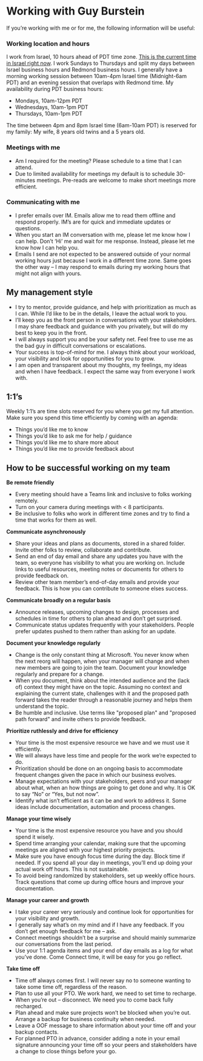 # Working with Guy Burstein

If you’re working with me or for me, the following information will be useful:

### Working location and hours
I work from Israel, 10 hours ahead of PDT time zone. [This is the current time in Israel right now](https://www.google.com/search?q=israel+time+now). I work Sundays to Thursdays and split my days between Israel business hours and Redmond business hours. I generally have a morning working session between 10am-4pm Israel time (Midnight-6am PDT) and an evening session that overlaps with Redmond time. My availability during PDT business hours: 
-	 Mondays, 10am-12pm PDT
-	 Wednesdays, 10am-1pm PDT
-	 Thursdays, 10am-1pm PDT

The time between 4pm and 8pm Israel time (6am-10am PDT) is reserved for my family: My wife, 8 years old twins and a 5 years old.

### Meetings with me
-	Am I required for the meeting? Please schedule to a time that I can attend.
-	Due to limited availability for meetings my default is to schedule 30-minutes meetings. Pre-reads are welcome to make short meetings more efficient.

### Communicating with me
-	I prefer emails over IM. Emails allow me to read them offline and respond properly. IM’s are for quick and immediate updates or questions.
-	When you start an IM conversation with me, please let me know how I can help. Don’t ‘Hi’ me and wait for me response. Instead, please let me know how I can help you.
-	Emails I send are not expected to be answered outside of your normal working hours just because I work in a different time zone. Same goes the other way – I may respond to emails during my working hours that might not align with yours.

## My management style
-	I try to mentor, provide guidance, and help with prioritization as much as I can. While I’d like to be in the details, I leave the actual work to you.
-	I’ll keep you as the front person in conversations with your stakeholders. I may share feedback and guidance with you privately, but will do my best to keep you in the front.
-	I will always support you and be your safety net. Feel free to use me as the bad guy in difficult conversations or escalations.
-	Your success is top-of-mind for me. I always think about your workload, your visibility and look for opportunities for you to grow.
-	I am open and transparent about my thoughts, my feelings, my ideas and when I have feedback. I expect the same way from everyone I work with.

## 1:1’s
Weekly 1:1’s are time slots reserved for you where you get my full attention. Make sure you spend this time efficiently by coming with an agenda:
-	Things you’d like me to know
-	Things you’d like to ask me for help / guidance
- Things you’d like me to share more about
-	Things you’d like me to provide feedback about

## How to be successful working on my team

**Be remote friendly**
 -	Every meeting should have a Teams link and inclusive to folks working remotely. 
 -	Turn on your camera during meetings with < 8 participants.
 -	Be inclusive to folks who work in different time zones and try to find a time that works for them as well.
 
**Communicate asynchronously**
- Share your ideas and plans as documents, stored in a shared folder. Invite other folks to review, collaborate and contribute.
- Send an end of day email and share any updates you have with the team, so everyone has visibility to what you are working on. Include links to useful resources, meeting notes or documents for others to provide feedback on.
- Review other team member’s end-of-day emails and provide your feedback. This is how you can contribute to someone elses success. 

**Communicate broadly on a regular basis**
- Announce releases, upcoming changes to design, processes and schedules in time for others to plan ahead and don’t get surprised.
-	Communicate status updates frequently with your stakeholders. People prefer updates pushed to them rather than asking for an update.

**Document your knowledge regularly**
- Change is the only constant thing at Microsoft. You never know when the next reorg will happen, when your manager will change and when new members are going to join the team. Document your knowledge regularly and prepare for a change.
- When you document, think about the intended audience and the (lack of) context they might have on the topic. Assuming no context and explaining the current state, challenges with it and the proposed path forward takes the reader through a reasonable journey and helps them understand the topic.
- Be humble and inclusive. Use terms like "proposed plan" and "proposed path forward" and invite others to provide feedback.

**Prioritize ruthlessly and drive for efficiency**
-	Your time is the most expensive resource we have and we must use it efficiently.
-	We will always have less time and people for the work we’re expected to do. 
-	Prioritization should be done on an ongoing basis to accommodate frequent changes given the pace in which our business evolves.
-	Manage expectations with your stakeholders, peers and your manager about what, when an how things are going to get done and why. It is OK to say “No” or “Yes, but not now”.
-	Identify what isn’t efficient as it can be and work to address it. Some ideas include documentation, automation and process changes.

**Manage your time wisely**
-	Your time is the most expensive resource you have and you should spend it wisely.
-	Spend time arranging your calendar, making sure that the upcoming meetings are aligned with your highest priority projects. 
-	Make sure you have enough focus time during the day. Block time if needed. If you spend all your day in meetings, you’ll end up doing your actual work off hours. This is not sustainable. 
-	To avoid being randomized by stakeholders, set up weekly office hours. Track questions that come up during office hours and improve your documentation.

**Manage your career and growth**
-	I take your career very seriously and continue look for opportunities for your visibility and growth.
-	I generally say what’s on my mind and if I have any feedback. If you don’t get enough feedback for me – ask.
-	Connect meetings shouldn’t be a surprise and should mainly summarize our conversations from the last period. 
-	Use your 1:1 agenda items and your end of day emails as a log for what you’ve done. Come Connect time, it will be easy for you go reflect.

**Take time off**
-	Time off always comes first. I will never say no to someone wanting to take some time off, regardless of the reason.
-	Plan to use all your PTO. We work hard, we need to set time to recharge.
-	When you’re out – disconnect. We need you to come back fully recharged.
-	Plan ahead and make sure projects won’t be blocked when you’re out. Arrange a backup for business continuity when needed.
-	Leave a OOF message to share information about your time off and your backup contacts.
-	For planned PTO in advance, consider adding a note in your email signature announcing your time off so your peers and stakeholders have a change to close things before your go.



